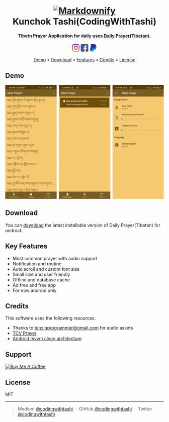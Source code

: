 <h1 align="center">
  <br>
  <a href="http://www.amitmerchant.com/electron-markdownify"><img src="https://miro.medium.com/fit/c/164/164/1*BJgzYxY21hX5V27k7jckpg.png" alt="Markdownify" width="200"></a>
  <br>
  Kunchok Tashi(CodingWithTashi)
  <br>
</h1>

<h4 align="center">Tibetn Prayer Application for daily uses<a href="https://play.google.com/store/apps/details?id=com.codingwithtashi.dailyprayer" target="_blank"> Daily Prayer(Tibetan)</a>.</h4>

<p align="center">
  <a href="https://instagram.com/kontas
           35">
    <img src="https://github.com/CodingWithTashi/Tibetan-Prayer-App/blob/master/app/src/main/res/drawable/instagram.png"
         alt="Kunchok Tashi">
  </a>
  <a href="https://www.facebook.com/techtibet">
      <img src="https://github.com/CodingWithTashi/Tibetan-Prayer-App/blob/master/app/src/main/res/drawable/facebook.png">
  </a>
  <a href="https://www.paypal.com/paypalme/kontashi35">
    <img src="https://github.com/CodingWithTashi/Tibetan-Prayer-App/blob/master/app/src/main/res/drawable/paypal.png">
  </a>
</p>

<p align="center">
  <a href="#demo">Demo</a> •
  <a href="#download">Download</a> •
  <a href="#key-features">Features</a> •
  <a href="#credits">Credits</a> •
  <a href="#license">License</a>
</p>

## Demo
![screenshot](https://raw.githubusercontent.com/CodingWithTashi/Tibetan-Prayer-App/master/app/src/assets/demo.png)

## Download

You can [download](https://play.google.com/store/apps/details?id=com.codingwithtashi.dailyprayer) the latest installable version of Daily Prayer(Tibetan) for android.

## Key Features

* Most common prayer with audio support
* Notification and routine  
* Auto scroll and custom font size
* Small size and user friendly
* Offline and database cache
* Ad free and free app
* For now android only

## Credits

This software uses the following resources:

- Thanks to [tenzinprogrammer@gmail.com](tenzinprogrammer@gmail.com) for audio assets
- [TCV Prayer](https://tcv.org.in/)
- [Android mvvm clean architecture](https://developer.android.com/jetpack/getting-started)

## Support

<a href="https://www.buymeacoffee.com/codingwithtashi" target="_blank"><img src="https://www.buymeacoffee.com/assets/img/custom_images/purple_img.png" alt="Buy Me A Coffee" style="height: 41px !important;width: 174px !important;box-shadow: 0px 3px 2px 0px rgba(190, 190, 190, 0.5) !important;-webkit-box-shadow: 0px 3px 2px 0px rgba(190, 190, 190, 0.5) !important;" ></a>

## License

MIT

---

> Medium [@codingwithtashi](https://codingwithtashi.medium.com/) &nbsp;&middot;&nbsp;
> GitHub [@codingwithtashi](https://github.com/codingwithtashi) &nbsp;&middot;&nbsp;
> Twitter [@codingwithtashi](https://twitter.com/CodingWithTashi/)


